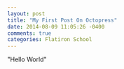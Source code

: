 ```yaml
---
layout: post
title: "My First Post On Octopress"
date: 2014-08-09 11:05:26 -0400
comments: true
categories: Flatiron School
---
```

"Hello World"